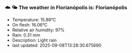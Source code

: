 ### ☁️ 🌤️  The weather in Florianópolis is: Florianópolis

- Temperature: 15.88°C
- On flesh: 16.06°C
- Relative air humidity: 97%
- Rain: 0.31 mm
- Description: Light rain
- last updated: 2025-09-08T13:28:30.675690
